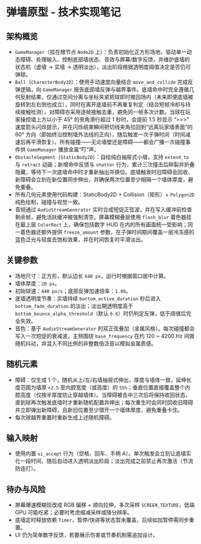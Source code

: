 # 弹墙原型 - 技术实现笔记

## 架构概览

- `GameManager`（挂在根节点 `Node2D` 上）：负责初始化正方形场地、驱动单一动态障碍、处理输入、控制底部墙状态、音效与屏幕/数字反馈，并维护底墙的状态机（虚墙 → 实墙 → 透明淡出），淡出阶段根据透明度阈值决定是否仍可弹球。
- `Ball`（`CharacterBody2D`）：使用手动速度向量结合 `move_and_collide` 完成反弹逻辑，向 `GameManager` 报告底部墙反弹与越界事件。底墙命中时完全遵循几何反射结果，仅通过空间分离与坐标夹紧把球即时推回场内（未来即便底墙被旋转到左右侧也成立），同时在离开底墙前不再重复判定（结合短帧冷却与持续接触检测），对障碍亦采用逐帧接触去重，避免同一帧多次计数。当球在玩家操控墙上方以小于 45° 的夹角滑行超过 1 秒时，会提前 1.5 秒显示 “>>>” 速度箭头闪烁提示，并在闪烁结束瞬间把切线夹角拉回到“远离玩家墙表面”的 60° 方向（即始终沿控制墙外法线的正向），随后触发一次子弹时间（时间减速后再平滑恢复）。所有碰撞——无论墙壁还是障碍——都会广播一次碰撞事件供 `GameManager` 播放金属“叮”声。
- `ObstacleSegment`（`StaticBody2D`）：自绘纯白抽屉式小墙，支持 `extend_to` 与 `retract` 动画；新增命中反馈与 `shatter` 行为，累计三次撞击后碎裂并折叠隐藏，等待下一次底墙命中时才重新抽出并换位。底墙触发时旧障碍会回收、新障碍会立刻在新位置同步伸出，并确保两次位置至少相隔一个墙体厚度，避免重叠。
- 所有几何元素使用代码构建：StaticBody2D + Collision（矩形）+ `Polygon2D` 纯色绘制，碰撞与视觉一致。
- 音频通过 `AudioStreamGenerator` 实时合成短促正弦波，并在写入缓冲前检查剩余帧，避免活跃缓冲被强制清空。屏幕模糊叠层使用 `flash_blur` 着色器挂在最上层 `ColorRect` 上，确保包括数字 HUD 在内的所有画面统一受影响；同一着色器还额外提供 `freeze_amount` 参数，在子弹时间期间覆盖一层冷冻感的蓝色泛光与轻度去饱和效果，并在时间恢复时平滑淡出。

## 关键参数

- 场地尺寸：正方形，默认边长 `640 px`，运行时根据窗口居中计算。
- 墙体厚度：`20 px`。
- 初始球速：`440 px/s`；底部反弹加速倍率：`1.08`。
- 底墙透明度节奏：实墙持续 `bottom_active_duration` 秒后进入 `bottom_fade_duration` 的淡出；淡出期透明度高于 `bottom_bounce_alpha_threshold`（默认 `0.6`）时仍判定反弹，低于阈值后完全失效。
- 音色：基于 `AudioStreamGenerator` 的双正弦叠加（金属风格）。每次碰撞都会写入一次短促的衰减波，主频围绕 `base_frequency` 在约 120 ~ 4200 Hz 间做随机抖动，并混入不同比例的非整数倍泛音以模拟金属质感。

## 随机元素

- 障碍：仅生成 1 个，随机从上/左/右墙抽屉式伸出，厚度与墙体一致，延伸长度范围为墙厚 `×2.5` 至内腔宽度（或高度）的 `55%`；垂直位置直接覆盖整个内腔高度（仅按半厚度防止穿越墙体）。当障碍被击中三次后将保持收回状态，直到球再次触发底墙时才重新随机配置并伸出；每次重生时会同时回收旧障碍并立即弹出新障碍，且新旧位置至少错开一个墙体厚度，避免重叠卡住。
- 每次球越界重置时重新生成上述随机障碍。

## 输入映射

- 使用内置 `ui_accept` 行为（空格、回车、手柄 A）。单次触发会立刻让底墙实化一段时间，随后自动进入透明淡出阶段；淡出完成之前禁止再次激活（节流防连打）。

## 待办与风险

- 屏幕爆速模糊现改成 RGB 偏移 + 顺向拉伸，多次采样 `SCREEN_TEXTURE`，低端 GPU 可能吃紧；必要时考虑缩减采样或降分辨率。
- 底墙定时释放依赖 `Timer`，暂停/快进等状态暂未覆盖，后续如加暂停需同步重置。
- UI 仍为简单数字反馈，若要展示伤害或节奏机制需追加设计。
